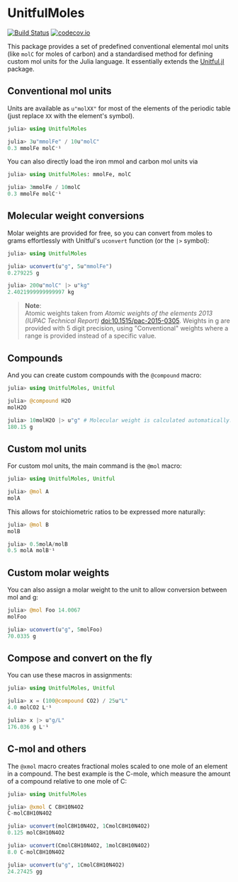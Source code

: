 # UnitfulMoles

[![Build Status](https://travis-ci.org/rafaqz/UnitfulMoles.jl.svg?branch=master)](https://travis-ci.org/rafaqz/UnitfulMoles.jl)
[![codecov.io](http://codecov.io/github/cesaraustralia/Dispersal.jl/coverage.svg?branch=master)](http://codecov.io/github/rafaqz/UnitfulMoles.jl?branch=master)

This package provides a set of predefined conventional elemental mol units (like `molC` for moles of carbon) and a standardised method for defining custom mol units for the Julia language.
It essentially extends the [Unitful.jl](https://github.com/PainterQubits/Unitful.jl) package.

## Conventional mol units

Units are available as `u"molXX"` for most of the elements of the periodic table (just replace `XX` with the element's symbol).

```julia
julia> using UnitfulMoles

julia> 3u"mmolFe" / 10u"molC"
0.3 mmolFe molC⁻¹
```

You can also directly load the iron mmol and carbon mol units via

```julia
julia> using UnitfulMoles: mmolFe, molC

julia> 3mmolFe / 10molC
0.3 mmolFe molC⁻¹
```

## Molecular weight conversions

Molar weights are provided for free, so you can convert from moles to grams effortlessly with Unitful's `uconvert` function (or the `|>` symbol):

```julia
julia> using UnitfulMoles

julia> uconvert(u"g", 5u"mmolFe")
0.279225 g

julia> 200u"molC" |> u"kg"
2.4021999999999997 kg
```

> **Note**:<br>
    Atomic weights taken from *Atomic weights of the elements 2013 (IUPAC Technical  Report)* [doi:10.1515/pac-2015-0305](http://doi.org/10.1515/pac-2015-0305). Weights in g are provided with 5 digit precision, using "Conventional" weights where a range is provided instead of a specific value.

## Compounds

And you can create custom compounds with the `@compound` macro:

```julia
julia> using UnitfulMoles, Unitful

julia> @compound H2O
molH2O

julia> 10molH2O |> u"g" # Molecular weight is calculated automatically!
180.15 g
```

## Custom mol units

For custom mol units, the main command is the `@mol` macro:

```julia
julia> using UnitfulMoles, Unitful

julia> @mol A
molA
```

This allows for stoichiometric ratios to be expressed more naturally:

```julia
julia> @mol B
molB

julia> 0.5molA/molB
0.5 molA molB⁻¹
```

## Custom molar weights

You can also assign a molar weight to the unit
to allow conversion between mol and g:

```julia
julia> @mol Foo 14.0067
molFoo

julia> uconvert(u"g", 5molFoo)
70.0335 g
```

## Compose and convert on the fly

You can use these macros in assignments:

```julia
julia> using UnitfulMoles, Unitful

julia> x = (100@compound CO2) / 25u"L"
4.0 molCO2 L⁻¹

julia> x |> u"g/L"
176.036 g L⁻¹
```

## C-mol and others

The `@xmol` macro creates fractional moles scaled to one mole of an element in a
compound. The best example is the C-mole, which measure the amount of a compound
relative to one mole of C:

```julia
julia> using UnitfulMoles

julia> @xmol C C8H10N4O2
C-molC8H10N4O2

julia> uconvert(molC8H10N4O2, 1CmolC8H10N4O2)
0.125 molC8H10N4O2

julia> uconvert(CmolC8H10N4O2, 1molC8H10N4O2)
8.0 C-molC8H10N4O2

julia> uconvert(u"g", 1CmolC8H10N4O2)
24.27425 gg
```
